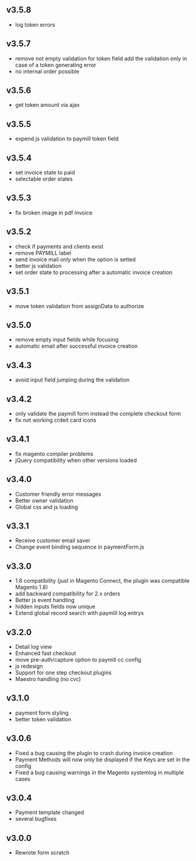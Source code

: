 ## v3.5.8
 * log token errors

## v3.5.7
 * remove not empty validation for token field add the validation only in case of a token generating error
 * no internal order possible

## v3.5.6
 * get token amount via ajax

## v3.5.5
 * expend js validation to paymill token field

## v3.5.4
 * set invoice state to paid
 * selectable order states

## v3.5.3
 * fix broken image in pdf invoice

## v3.5.2
 * check if payments and clients exist
 * remove PAYMILL label
 * send invoice mail only when the option is setted
 * better js validation
 * set order state to processing after a automatic invoice creation

## v3.5.1
 * move token validation from assignData to authorize

## v3.5.0
 * remove empty input fields while focusing
 * automatic email after successful invoice creation

## v3.4.3
 * avoid input field jumping during the validation

## v3.4.2
 * only validate the paymill form instead the complete checkout form
 * fix not working crdeit card icons

## v3.4.1
 * fix magento compiler problems
 * jQuery compatibility when other versions loaded

## v3.4.0
 * Customer friendly error messages
 * Better owner validation
 * Global css and js loading

## v3.3.1
 * Receive customer email saver
 * Change event binding sequence in paymentForm.js

## v3.3.0
 * 1.8 compatibility (just in Magento Connect, the plugin was compatible Magento 1.8)
 * add backward compatibility for 2.x orders
 * Better js event handling
 * hidden inputs fields now unique
 * Extend global record search with paymill log entrys

## v3.2.0
 * Detail log view
 * Enhanced fast checkout
 * move pre-auth/capture option to paymill cc config
 * js redesign
 * Support for one step checkout plugins
 * Maestro handling (no cvc)

## v3.1.0
 * payment form styling
 * better token validation

## v3.0.6
 * Fixed a bug causing the plugin to crash during invoice creation 
 * Payment Methods will now only be displayed if the Keys are set in the config
 * Fixed a bug causing warnings in the Magento systemlog in multiple cases

## v3.0.4
 * Payment template changed 
 * several bugfixes

## v3.0.0

 * Rewrote form scratch